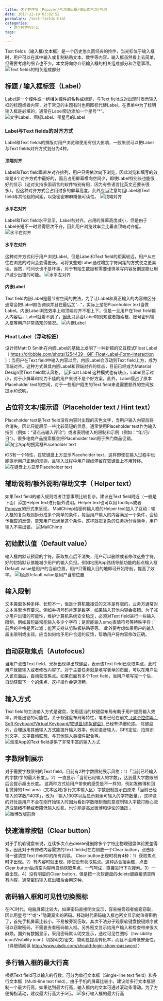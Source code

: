 ```yaml
---
title: 这个控件叫：Popover/气泡弹出框/弹出式气泡/气泡
date: 2017-12-19 03:02:52
permalink: /text-fields.html
categories:
  - 这个控件叫什么
tags:
  - 
---
```


Text fields（输入框/文本框）是一个历史悠久而经典的控件，当光标位于输入框时，用户可以在其中输入或复制粘贴文本、数字等内容。输入框虽然看上去简单，但需要考虑的细节也不少，本文将向你介绍输入框的相关组成部分和注意事项。
![Text fields的相关组成部分](http://pic.ftium4.com/1240-20201226030600587.png)

<!-- more -->

## 标题 / 输入框标签（Label）
Label是一个控件或一组相关控件的名称或标题，与Text field成对出现时表示输入框的标题或者内容，对于常见的主题有时也用图标代替Label。在表单中为了标明输入框是必填的，通常在Label旁边添加一个星号“*”。
![文字Label、图标Label、带星号的Label](http://pic.ftium4.com/1240-20201226030606775.png)

### Label与Text fields的对齐方式

Label和Text fields的排版对用户浏览和使用有很大影响，一般来说可以把Label与Text fields对齐方式划分为4种。

#### 顶端对齐

Label和Text field垂直左对齐排列，用户只需依次向下浏览，因此浏览和填写的效率是4个对齐方式中最好的，而且占用屏幕横向空间少，即使Label特别长也能很好的显示（这对支持多国语言的软件特别有用，因为有些语言比英文还要长很多）。但这种对齐方式会占用过多的屏幕高度，此外应当注意每组Label和Text field与其他组的间距，以免密密麻麻降低可读性。
![顶端对齐](http://pic.ftium4.com/1240-20201226030614718.png)

#### 水平右对齐

Label和Text field水平显示，Label右对齐。占用的屏幕高度减小，但是由于Label长短不一时显得层次不齐，因此用户浏览效率会比垂直顶端对齐低。
![水平右对齐](http://pic.ftium4.com/1240-20201226030624934.png)

#### 水平左对齐

这种对齐方式利于用户浏览Label，但是Label和Text field的距离较远，用户从左往右浏览的时间会变得更长。可将某些短Label通过增加字符间距的方式使之更易读。当然，时间长也不是坏事，对于有陌生数据和需要谨慎填写内容反倒是能让用户减少出错的可能。
![水平左对齐](http://pic.ftium4.com/1240-20201226030631072.png)

#### 内嵌Label

Text field内嵌Label是最节省空间的做法，为了让Label和真正输入的内容做区分通常会把Label颜色调淡并且在最后加“...”，实际上是把Placeholder text当做Label。内嵌Label浏览效率上和顶端对齐不相上下，但是一旦用户在Text field输入内容后，Label就看不到了，因此只适合Label特别短或者搜索框、账号密码输入框等用户非常熟知的情况。
![内嵌Label](http://pic.ftium4.com/1240-20201226030637688.png)

### Float Label（浮动标签）

设计师Matt D Smith在内嵌Label的基础上发明了一种新颖的交互模式Float Label（ https://dribbble.com/shots/1254439--GIF-Float-Label-Form-Interaction  ）：当用户在Text field中输入内容以后，内嵌Label会浮动到Text field上方，成为顶端对齐。这种方式兼具内嵌Label和顶端对齐的优点，目前已经成为Material Design里Text field默认风格。
![Float Label ](http://pic.ftium4.com/1240.gif)
这种模式也有缺点，Label显示过小，对于小屏幕和视力不佳的用户来说不是个好方案。此外，Label侵占了原本Placeholder text的空间，对于一些用户陌生的Text field来说需要额外的空间放提示和说明。

## 占位符文本/提示语（Placeholder text / Hint text）

Placeholder text是Text field没有内容时出现的灰色文字，当用户输入内容后将会消失，因此只能展示一些比较简短的信息。通常使用Placeholder text作为输入指引（例如：“请点击输入评论”）或者表明输入的限制和示例（例如：“年/月/日”）。很多电商产品搜索框会把Placeholder text用于热门商品促销。
![淘宝App的搜索框Placeholder text](http://pic.ftium4.com/1240-20201226030650105.png)

iOS有一个特性，在软键盘上方显示Placeholder text，这样即使在输入过程中也能提示用户正确的规则，且输入过程中用户视线停留在软键盘上不用转移。
![在键盘上方显示Placeholder text](http://pic.ftium4.com/1240-20201226030654623.png)

## 辅助说明/额外说明/帮助文字（ Helper text）

如果Text field的输入规则或者注意事项比较复杂，建议在Text field附近（一般是下面）添加Helper text进行额外说明。Helper text也可以用Tooltips或者[Popover](http://www.jianshu.com/p/b6eadad22303)的形式来呈现。
MailChimp给密码输入框的Helper text加入了互动：输入框的复杂规则拆分成多个简单的条件，每当用户输入的内容满足一个条件，会给予相应的反馈，告知用户已满足这个条件，这样就把复杂的任务拆分得简单，用户输入不易出错。
![MailChimp](http://pic.ftium4.com/1240-20201226030702429.png)

## 初始默认值（Default value）

输入框内默认预留的字符，获取焦点后不消失，用户可以删除或者修改这些字符。好的初始默认值能减少用户的输入负担。例如地图App路线导航功能的起点输入框Default value是用户的当前位置，用户只需输入目的地即可开始导航，提高了效率。
![起点Default value是用户当前位置](http://pic.ftium4.com/1240-20201226030708549.png)

## 输入限制

文本类型多种多样、长短不一，但是计算机能接受的文本是有限的，业务方通常对文本类型也有要求。例如手机号码肯定是数字，如果输入其他内容会报错。为了减少用户出错的可能性，维护计算机系统安全稳定，必须对Text field进行一些输入限制，例如最短最常能输入多少个字符；是否能输入emoj表情符号等特殊字符；前后的空格是否过滤；能否支持从剪贴板粘贴等等。
此外要考虑如果用户的输入超出限制或出错，应当如何给予用户合适的反馈，帮助用户将内容修改正确。

## 自动获取焦点（Autofocus）

当用户点击Text field，光标出现弹出软键盘，表示该Text field已获取焦点，此时用户就能输入或者修改内容了。对于主要任务就是填写表单的页面，可以在用户进入该页面后，自动获取焦点。如果页面有多个Text field，当用户填写完一个后，自动获取下一个的焦点，这样操作会更流畅。

## 输入方式

Text field的主流输入方式是键盘，使用适当的软键盘布局有助于用户提高输入效率，降低出错的可能性。关于软键盘布局等特性，笔者已经在前文[《这个控件叫：Soft Keyboard/Virtual Keyboard/软键盘/虚拟键盘》](http://www.jianshu.com/p/0c210c8ec5a0)已经有详细论述。
除键盘外，合理运用其他输入方式能提升输入效率。例如语音输入、GPS定位、拍照识别文字、文字自动联想、与其他输入类控件配合等。
![淘宝App的Text field提供了非常丰富的输入方式](http://pic.ftium4.com/1240-20201226030721938.png)

## 字数限制展示

对于需要字数限制的Text field，目前有2种字数限制展示风格：1）「当前已经输入的字数/字的最大长度」。2）一直显示「当前已经输入的字数」，达到最大字数限制后会提示超出长度。
这两种方式给用户带来的感受是不一样的，例如发微博和回复微博的Text area（文本区域/多行文本输入区）字数限制提示由原来「当前已经输入的字数/140字」，改为「输入130字以后显示剩余可输入的字符数量」，这样做的好处是用户不会在刚开始输入时因为看到字数限制而刻意控制输入字数打断心流造成情绪不畅或者降低输入动机，也许能提高发微博和评论的活跃 。
![微博改版前后](http://pic.ftium4.com/1240-20201226030728074.png)

## 快速清除按钮（Clear button）

对于手机软键盘来说，连续多次点击delete键删除多个字符比物理键盘体验要差得多，因此对于有修改内容需求的Text field可在右侧放一个Clear button，点击即可一键清空Text field中的所有内容。
Clear button出现时机有4种：1）获取焦点时才出现。2）有内容时就出现，即使没有获取焦点。这种适合搜索框，点击Clear button后清空内容再自动获取焦点，一气呵成，直接进行下次搜索。3）一直出现。4）没有明显的Clear button，但是按一次软键盘的delete键直接清空所有内容。通常密码输入框出错后会用这种。

## 密码输入框和可见性切换图标

在PC时代，电脑屏幕比较大，如果密码直接明文显示，容易被旁观者偷窥窃取，因此用星号“*”或“•”隐藏真实的密码。移动时代密码输入框也密文显示就值得斟酌了，首先手机屏幕比较小，不易被旁观窃取。其次不法分子观察软键盘按键顺序就可以窃取密码，不需要去看密码输入框。另外密文显示给用户输入和检查带来很大麻烦。国外有数据显示，采用密码默认明文显示，通过可见性图标（Invisibility icon/Visibility icon）切换明文/密文，能明显提高转化率，而且不会降低安全性。（详细请阅读 
http://www.uisdc.com/should-login-show-password ）

## 多行输入框的最大行高

根据Text field可以输入的行数，可分为单行文本框（Single-line text field）和多行文本框（Multi-line text field），由于手机的屏幕比较小，建议给多行文本框限制一个最大行高，如果达到最大行高，输入框内的文本可通过滚动条滑动。为了方便拇指滚动，建议最大行高大于5行。
![多行输入框的最大行高](http://pic.ftium4.com/1240-20201226030741276.png)